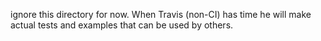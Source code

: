 ignore this directory for now. When Travis (non-CI) has time he will make actual tests and examples
that can be used by others.